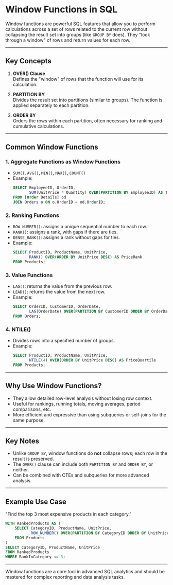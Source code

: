 # Window Functions in SQL

Window functions are powerful SQL features that allow you to perform calculations across a set of rows related to the current row without collapsing the result set into groups (like `GROUP BY` does). They "look through a window" of rows and return values for each row.

---

## Key Concepts

1. **OVER() Clause**  
   Defines the "window" of rows that the function will use for its calculation.

2. **PARTITION BY**  
   Divides the result set into partitions (similar to groups). The function is applied separately to each partition.

3. **ORDER BY**  
   Orders the rows within each partition, often necessary for ranking and cumulative calculations.

---

## Common Window Functions

### 1. Aggregate Functions as Window Functions
- `SUM()`, `AVG()`, `MIN()`, `MAX()`, `COUNT()`
- Example:
  ```sql
  SELECT EmployeeID, OrderID,
         SUM(UnitPrice * Quantity) OVER(PARTITION BY EmployeeID) AS TotalSalesByEmployee
  FROM [Order Details] od
  JOIN Orders o ON o.OrderID = od.OrderID;
  ```

### 2. Ranking Functions
- `ROW_NUMBER()`: assigns a unique sequential number to each row.
- `RANK()`: assigns a rank, with gaps if there are ties.
- `DENSE_RANK()`: assigns a rank without gaps for ties.
- Example:
  ```sql
  SELECT ProductID, ProductName, UnitPrice,
         RANK() OVER(ORDER BY UnitPrice DESC) AS PriceRank
  FROM Products;
  ```

### 3. Value Functions
- `LAG()`: returns the value from the previous row.
- `LEAD()`: returns the value from the next row.
- Example:
  ```sql
  SELECT OrderID, CustomerID, OrderDate,
         LAG(OrderDate) OVER(PARTITION BY CustomerID ORDER BY OrderDate) AS PreviousOrderDate
  FROM Orders;
  ```

### 4. NTILE()
- Divides rows into a specified number of groups.
- Example:
  ```sql
  SELECT ProductID, ProductName, UnitPrice,
         NTILE(4) OVER(ORDER BY UnitPrice DESC) AS PriceQuartile
  FROM Products;
  ```

---

## Why Use Window Functions?
- They allow detailed row-level analysis without losing row context.
- Useful for rankings, running totals, moving averages, period comparisons, etc.
- More efficient and expressive than using subqueries or self-joins for the same purpose.

---

## Key Notes
- Unlike `GROUP BY`, window functions do **not** collapse rows; each row in the result is preserved.
- The `OVER()` clause can include both `PARTITION BY` and `ORDER BY`, or neither.
- Can be combined with CTEs and subqueries for more advanced analysis.

---

## Example Use Case

"Find the top 3 most expensive products in each category."
```sql
WITH RankedProducts AS (
    SELECT CategoryID, ProductName, UnitPrice,
           ROW_NUMBER() OVER(PARTITION BY CategoryID ORDER BY UnitPrice DESC) AS RankInCategory
    FROM Products
)
SELECT CategoryID, ProductName, UnitPrice
FROM RankedProducts
WHERE RankInCategory <= 3;
```

---

Window functions are a core tool in advanced SQL analytics and should be mastered for complex reporting and data analysis tasks.
